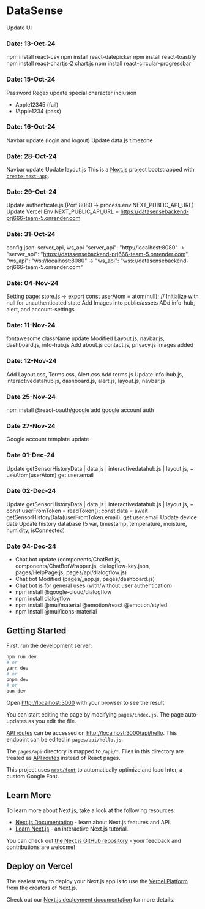 # DataSense

Update UI
### Date: 13-Oct-24
npm install react-csv
npm install react-datepicker
npm install react-toastify
npm install react-chartjs-2 chart.js
npm install react-circular-progressbar

### Date: 15-Oct-24
Password Regex update special character inclusion
- Apple12345 (fail)
- !Apple1234 (pass)

### Date: 16-Oct-24
Navbar update (login and logout)
Update data.js timezone

### Date: 28-Oct-24
Navbar update
Update layout.js
This is a [Next.js](https://nextjs.org/) project bootstrapped with [`create-next-app`](https://github.com/vercel/next.js/tree/canary/packages/create-next-app).

### Date: 29-Oct-24
Update authenticate.js (Port 8080 -> process.env.NEXT_PUBLIC_API_URL)
Update Vercel Env NEXT_PUBLIC_API_URL = https://datasensebackend-prj666-team-5.onrender.com

### Date: 31-Oct-24
config.json: server_api, ws_api
  "server_api": "http://localhost:8080" ->  "server_api": "https://datasensebackend-prj666-team-5.onrender.com",
  "ws_api": "ws://localhost:8080" ->   "ws_api": "wss://datasensebackend-prj666-team-5.onrender.com"

### Date: 04-Nov-24
Setting page: store.js -> export const userAtom = atom(null); // Initialize with null for unauthenticated state
Add Images into public/assets
ADd info-hub, alert, and account-settings

### Date: 11-Nov-24
fontawesome className update
Modified Layout.js, navbar.js, dashboard.js, info-hub.js
Add about.js contact.js, privacy.js
Images added

### Date: 12-Nov-24
Add Layout.css, Terms.css, Alert.css
Add terms.js
Update info-hub.js, interactivedatahub.js, dashboard.js, alert.js, layout.js, navbar.js

### Date 25-Nov-24
npm install @react-oauth/google
add google account auth

### Date 27-Nov-24
Google account template update

### Date 01-Dec-24
Update getSensorHistoryData | data.js | interactivedatahub.js | layout.js, + useAtom(userAtom) get user.email

### Date 02-Dec-24
Update getSensorHistoryData | data.js | interactivedatahub.js | layout.js, + const userFromToken = readToken(); const data = await getSensorHistoryData(userFromToken.email); get user.email
Update device date
Update history database (5 var, timestamp, temperature, moisture, humidity, isConnected)

### Date 04-Dec-24
- Chat bot update (components/ChatBot.js, components/ChatBotWrapper.js, dialogflow-key.json, pages/HelpPage.js, pages/api/dialogflow.js)
- Chat bot Modified (pages/_app.js, pages/dashboard.js)
- Chat bot is for general uses (with/without user authentication)
- npm install @google-cloud/dialogflow
- npm install dialogflow
- npm install @mui/material @emotion/react @emotion/styled
- npm install @mui/icons-material

## Getting Started

First, run the development server:

```bash
npm run dev
# or
yarn dev
# or
pnpm dev
# or
bun dev
```

Open [http://localhost:3000](http://localhost:3000) with your browser to see the result.

You can start editing the page by modifying `pages/index.js`. The page auto-updates as you edit the file.

[API routes](https://nextjs.org/docs/api-routes/introduction) can be accessed on [http://localhost:3000/api/hello](http://localhost:3000/api/hello). This endpoint can be edited in `pages/api/hello.js`.

The `pages/api` directory is mapped to `/api/*`. Files in this directory are treated as [API routes](https://nextjs.org/docs/api-routes/introduction) instead of React pages.

This project uses [`next/font`](https://nextjs.org/docs/basic-features/font-optimization) to automatically optimize and load Inter, a custom Google Font.

## Learn More

To learn more about Next.js, take a look at the following resources:

- [Next.js Documentation](https://nextjs.org/docs) - learn about Next.js features and API.
- [Learn Next.js](https://nextjs.org/learn) - an interactive Next.js tutorial.

You can check out [the Next.js GitHub repository](https://github.com/vercel/next.js/) - your feedback and contributions are welcome!

## Deploy on Vercel

The easiest way to deploy your Next.js app is to use the [Vercel Platform](https://vercel.com/new?utm_medium=default-template&filter=next.js&utm_source=create-next-app&utm_campaign=create-next-app-readme) from the creators of Next.js.

Check out our [Next.js deployment documentation](https://nextjs.org/docs/deployment) for more details.
